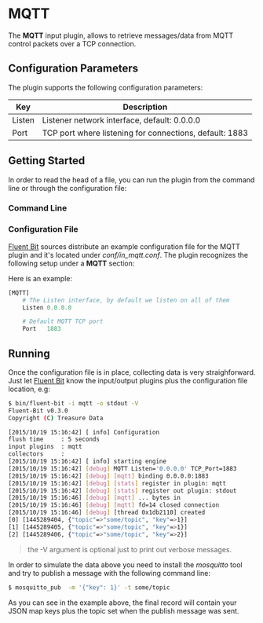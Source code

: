 # MQTT

The __MQTT__ input plugin, allows to retrieve messages/data from MQTT control packets over a TCP connection.

## Configuration Parameters

The plugin supports the following configuration parameters:

| Key      | Description       |
| ---------|-------------------|
| Listen   | Listener network interface, default: 0.0.0.0 |
| Port     | TCP port where listening for connections, default: 1883 |

## Getting Started

In order to read the head of a file, you can run the plugin from the command line or through the configuration file:

### Command Line

### Configuration File

[Fluent Bit](http://fluentbit.io) sources distribute an example configuration file for the MQTT plugin and it's located under _conf/in_mqtt.conf_. The plugin recognizes the following setup under a __MQTT__ section:


Here is an example:

```python
[MQTT]
    # The Listen interface, by default we listen on all of them
    Listen 0.0.0.0

    # Default MQTT TCP port
    Port   1883
```

## Running

Once the configuration file is in place, collecting data is very straighforward. Just let [Fluent Bit](http://fluentbit.io) know the input/output plugins plus the configuration file location, e.g:

```bash
$ bin/fluent-bit -i mqtt -o stdout -V
Fluent-Bit v0.3.0
Copyright (C) Treasure Data

[2015/10/19 15:16:42] [ info] Configuration
flush time     : 5 seconds
input plugins  : mqtt
collectors     :
[2015/10/19 15:16:42] [ info] starting engine
[2015/10/19 15:16:42] [debug] MQTT Listen='0.0.0.0' TCP_Port=1883
[2015/10/19 15:16:42] [debug] [mqtt] binding 0.0.0.0:1883
[2015/10/19 15:16:42] [debug] [stats] register in plugin: mqtt
[2015/10/19 15:16:42] [debug] [stats] register out plugin: stdout
[2015/10/19 15:16:46] [debug] [mqtt] ... bytes in
[2015/10/19 15:16:46] [debug] [mqtt] fd=14 closed connection
[2015/10/19 15:16:46] [debug] [thread 0x1db2110] created
[0] [1445289404, {"topic"=>"some/topic", "key"=>1}]
[1] [1445289405, {"topic"=>"some/topic", "key"=>1}]
[2] [1445289406, {"topic"=>"some/topic", "key"=>2}]
```

> the -V argument is optional just to print out verbose messages.

In order to simulate the data above you need to install the _mosquitto_ tool and try to publish a message with the following command line:

```bash
$ mosquitto_pub  -m '{"key": 1}' -t some/topic
```

As you can see in the example above, the final record will contain your JSON map keys plus the topic set when the publish message was sent.
